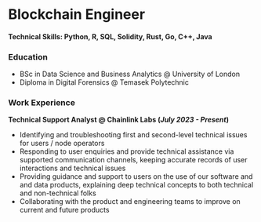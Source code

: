 # Blockchain Engineer

#### Technical Skills: Python, R, SQL, Solidity, Rust, Go, C++, Java

### Education
- BSc in Data Science and Business Analytics @ University of London
- Diploma in Digital Forensics @ Temasek Polytechnic

### Work Experience
**Technical Support Analyst @ Chainlink Labs (_July 2023 - Present_)**
- Identifying and troubleshooting first and second-level technical issues for users / node operators
- Responding to user enquiries and provide technical assistance via supported communication channels, keeping accurate
records of user interactions and technical issues
- Providing guidance and support to users on the use of our software and and data products, explaining deep technical
concepts to both technical and non-technical folks
- Collaborating with the product and engineering teams to improve on current and future products
